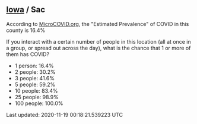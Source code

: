 
## [Iowa](/united-states/iowa) / Sac

According to [MicroCOVID.org](http://microcovid.org),
the "Estimated Prevalence" of COVID in this county is 16.4%

If you interact with a certain number of people in this location
(all at once in a group, or spread out across the day), what is the chance that
1 or more of them has COVID?

- 1 person: 16.4%
- 2 people: 30.2%
- 3 people: 41.6%
- 5 people: 59.2%
- 10 people: 83.4%
- 25 people: 98.9%
- 100 people: 100.0%

Last updated: 2020-11-19 00:18:21.539223 UTC
